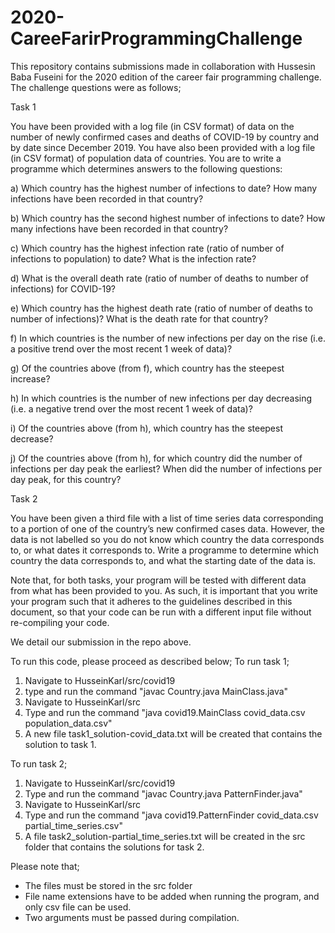 # 2020-CareeFarirProgrammingChallenge
This repository contains submissions made in collaboration with Hussesin Baba Fuseini for the 2020 edition of the career fair programming challenge. The challenge questions were as follows;

Task 1

You have been provided with a log file (in CSV format) of data on the number of newly confirmed cases and deaths of COVID-19 by country and by date since December 2019. You have also been provided with a log file (in CSV format) of population data of countries. You are to write a programme which determines answers to the following questions:

a) Which country has the highest number of infections to date? How many infections have been recorded in that country?

b) Which country has the second highest number of infections to date? How many infections have been recorded in that country?

c) Which country has the highest infection rate (ratio of number of infections to population) to date? What is the infection rate?

d) What is the overall death rate (ratio of number of deaths to number of infections) for COVID-19?

e) Which country has the highest death rate (ratio of number of deaths to number of infections)? What is the death rate for that country?

f) In which countries is the number of new infections per day on the rise (i.e. a positive trend over the most recent 1 week of data)?

g) Of the countries above (from f), which country has the steepest increase?

h) In which countries is the number of new infections per day decreasing (i.e. a negative trend over the most recent 1 week of data)?

i) Of the countries above (from h), which country has the steepest decrease?

j) Of the countries above (from h), for which country did the number of infections per day peak the earliest? When did the number of infections per day peak, for this country?

Task 2

You have been given a third file with a list of time series data corresponding to a portion of one of the country’s new confirmed cases data. However, the data is not labelled so you do not know which country the data corresponds to, or what dates it corresponds to. Write a programme to determine which country the data corresponds to, and what the starting date of the data is.

Note that, for both tasks, your program will be tested with different data from what has been provided to you. As such, it is important that you write your program such that it adheres to the guidelines described in this document, so that your code can be run with a different input file without re-compiling your code. 

We detail our submission in the repo above. 


To run this code, please proceed as described below;
To run task 1; 
1. Navigate to HusseinKarl/src/covid19
2. type and run the command "javac Country.java MainClass.java"
3. Navigate to HusseinKarl/src
4. Type and run the command "java covid19.MainClass covid_data.csv population_data.csv"
5. A new file task1_solution-covid_data.txt will be created that contains the solution to task 1.

To run task 2;
1. Navigate to HusseinKarl/src/covid19
2. Type and run the command "javac Country.java PatternFinder.java"
3. Navigate to HusseinKarl/src
4. Type and run the command "java covid19.PatternFinder covid_data.csv partial_time_series.csv"
5. A file task2_solution-partial_time_series.txt will be created in the src folder that contains the solutions for task 2.

Please note that;
- The files must be stored in the src folder
- File name extensions have to be added when running the program, and only csv file can be used. 
- Two arguments must be passed during compilation. 
